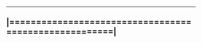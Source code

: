 --------------------------------------------------------
|======================================================|
--------------------------------------------------------
